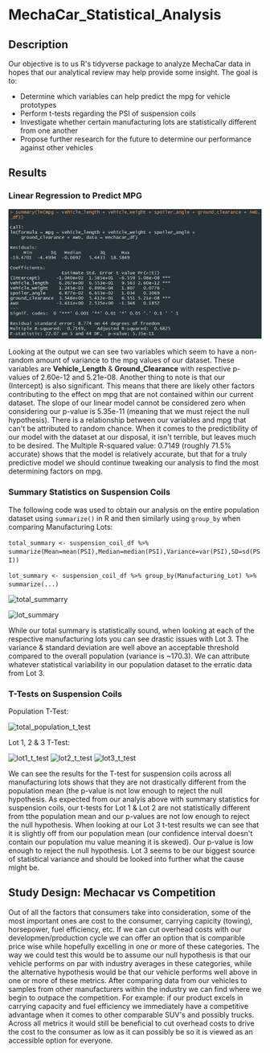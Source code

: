 # MechaCar_Statistical_Analysis

## Description
Our objective is to us R's tidyverse package to analyze MechaCar data in hopes that our analytical review may help provide some insight. The goal is to:
- Determine which variables can help predict the mpg for vehicle prototypes
- Perform t-tests regarding the PSI of suspension coils
- Investigate whether certain manufacturing lots are statistically different from one another
- Propose further research for the future to determine our performance against other vehicles

## Results

### Linear Regression to Predict MPG

![linear_regression](https://github.com/brand0j/MechaCar_Statistical_Analysis/blob/main/Resources/linear_regression.PNG)

Looking at the output we can see two variables which seem to have a non-random amount of variance to the mpg values of our dataset. These variables are **Vehicle_Length** & **Ground_Clearance** with respective p-values of 2.60e-12 and 5.21e-08. Another thing to note is that our (Intercept) is also significant. This means that there are likely other factors contributing to the effect on mpg that are not contained within our current dataset. The slope of our linear model cannot be considered zero when considering our p-value is 5.35e-11 (meaning that we must reject the null hypothesis). There is a relationship between our variables and mpg that can't be attributed to random chance. When it comes to the predictibility of our model with the dataset at our disposal, it isn't terrible, but leaves much to be desired. The Multiple R-squared value: 0.7149 (roughly 71.5% accurate) shows that the model is relatively accurate, but that for a truly predictive model we should continue tweaking our analysis to find the most determining factors on mpg. 

### Summary Statistics on Suspension Coils

The following code was used to obtain our analysis on the entire population dataset using ```summarize()``` in R and then similarly using ```group_by``` when comparing Manufacturing Lots:

```total_summary <- suspension_coil_df %>% summarize(Mean=mean(PSI),Median=median(PSI),Variance=var(PSI),SD=sd(PSI))```

```lot_summary <- suspension_coil_df %>% group_by(Manufacturing_Lot) %>% summarize(...)```

![total_summarry](https://github.com/brand0j/MechaCar_Statistical_Analysis/blob/main/Resources/total_summarry.PNG)

![lot_summary](https://github.com/brand0j/MechaCar_Statistical_Analysis/blob/main/Resources/lot_summary.PNG)

While our total summary is statistically sound, when looking at each of the respective manufacturing lots you can see drastic issues with Lot 3. The variance & standard deviation are well above an acceptable threshold compared to the overall population (variance is ~170.3). We can attribute whatever statistical variability in our population dataset to the erratic data from Lot 3. 

### T-Tests on Suspension Coils

Population T-Test:

![total_population_t_test](https://github.com/brand0j/MechaCar_Statistical_Analysis/blob/main/Resources/total_population_t_test.PNG)

Lot 1, 2 & 3 T-Test:

![lot1_t_test](https://github.com/brand0j/MechaCar_Statistical_Analysis/blob/main/Resources/lot1_t_test.PNG)
![lot2_t_test](https://github.com/brand0j/MechaCar_Statistical_Analysis/blob/main/Resources/lot2_t_test.PNG)
![lot3_t_test](https://github.com/brand0j/MechaCar_Statistical_Analysis/blob/main/Resources/lot3_t_test.PNG)

We can see the results for the T-test for suspension coils across all manufacturing lots shows that they are not drastically different from the population mean (the p-value is not low enough to reject the null hypothesis. As expected from our analyis above with summary statistics for suspension coils, our t-tests for Lot 1 & Lot 2 are not statistically different from tthe population mean and our p-values are not low enough to reject the null hypothesis. When looking at our Lot 3 t-test results we can see that it is slightly off from our population mean (our confidence interval doesn't contain our population mu value meaning it is skewed). Our p-value is low enough to reject the null hypothesis. Lot 3 seems to be our biggest source of statistical variance and should be looked into further what the cause might be.

## Study Design: Mechacar vs Competition

Out of all the factors that consumers take into consideration, some of the most important ones are cost to the consumer, carrying capicity (towing), horsepower, fuel efficiency, etc. If we can cut overhead costs with our developmen/production cycle we can offer an option that is comparible price wise while hopefully excelling in one or more of these categories. The way we could test this would be to assume our null hypothesis is that our vehicle performs on par with industry averages in these categories, while the alternative hypothesis would be that our vehicle performs well above in one or more of these metrics. After comparing data from our vehicles to samples from other manufacturers within the industry we can find where we begin to outpace the competition. For example: if our product excels in carrying capacity and fuel efficiency we immediately have a competitive advantage when it comes to other comparable SUV's and possibly trucks. Across all metrics it would still be beneficial to cut overhead costs to drive the cost to the consumer as low as it can possibly be so it is viewed as an accessible option for everyone. 


